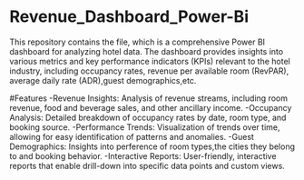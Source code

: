 # Revenue_Dashboard_Power-Bi
This repository contains the file, which is a comprehensive Power BI dashboard for analyzing hotel data. The dashboard provides insights into various metrics and key performance indicators (KPIs) relevant to the hotel industry, including occupancy rates, revenue per available room (RevPAR), average daily rate (ADR),guest demographics,etc.

#Features
-Revenue Insights: Analysis of revenue streams, including room revenue, food and beverage sales, and other ancillary income.
-Occupancy Analysis: Detailed breakdown of occupancy rates by date, room type, and booking source.
-Performance Trends: Visualization of trends over time, allowing for easy identification of patterns and anomalies.
-Guest Demographics: Insights into perference of room types,the cities they belong to and booking behavior.
-Interactive Reports: User-friendly, interactive reports that enable drill-down into specific data points and custom views.
